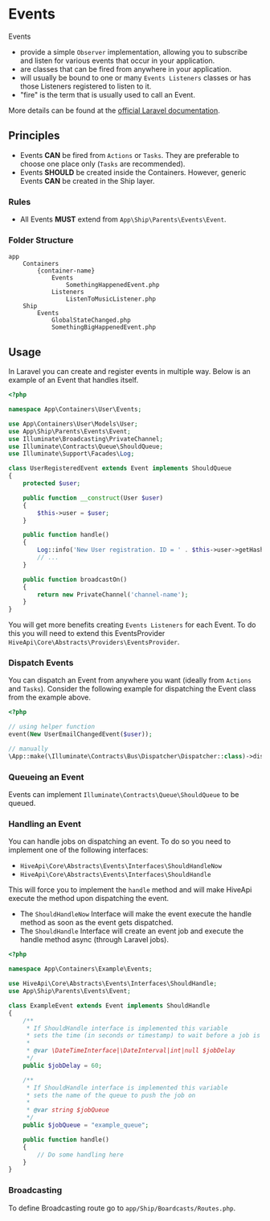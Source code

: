# Events

Events

 - provide a simple `Observer` implementation, allowing you to subscribe and listen for various events that occur in 
 your application.
 - are classes that can be fired from anywhere in your application.
 - will usually be bound to one or many `Events Listeners` classes or has those Listeners registered to listen to it.
 - "fire" is the term that is usually used to call an Event.

More details can be found at the [official Laravel documentation](https://laravel.com/docs/events).

## Principles

- Events **CAN** be fired from `Actions` or `Tasks`. They are preferable to choose one place only (`Tasks` are recommended).
- Events **SHOULD** be created inside the Containers. However, generic Events **CAN** be created in the Ship layer.

### Rules

- All Events **MUST** extend from `App\Ship\Parents\Events\Event`.

### Folder Structure

```
app
    Containers
        {container-name}
            Events
                SomethingHappenedEvent.php
            Listeners
                ListenToMusicListener.php
    Ship
        Events
            GlobalStateChanged.php
            SomethingBigHappenedEvent.php
```

## Usage

In Laravel you can create and register events in multiple way. Below is an example of an Event that handles itself. 

```php
<?php

namespace App\Containers\User\Events;

use App\Containers\User\Models\User;
use App\Ship\Parents\Events\Event;
use Illuminate\Broadcasting\PrivateChannel;
use Illuminate\Contracts\Queue\ShouldQueue;
use Illuminate\Support\Facades\Log;

class UserRegisteredEvent extends Event implements ShouldQueue
{
    protected $user;

    public function __construct(User $user)
    {
        $this->user = $user;
    }

    public function handle()
    {
        Log::info('New User registration. ID = ' . $this->user->getHashedKey() . ' | Email = ' . $this->user->email . '.');
        // ...
    }

    public function broadcastOn()
    {
        return new PrivateChannel('channel-name');
    }
}
```

You will get more benefits creating `Events Listeners` for each Event. To do this you will need to extend this 
EventsProvider `HiveApi\Core\Abstracts\Providers\EventsProvider`.

### Dispatch Events

You can dispatch an Event from anywhere you want (ideally from `Actions` and `Tasks`). Consider the following example 
for dispatching the Event class from the example above.

```php
<?php

// using helper function
event(New UserEmailChangedEvent($user));

// manually
\App::make(\Illuminate\Contracts\Bus\Dispatcher\Dispatcher::class)->dispatch(New UserEmailChangedEvent($user));
```

### Queueing an Event

Events can implement `Illuminate\Contracts\Queue\ShouldQueue` to be queued.

### Handling an Event

You can handle jobs on dispatching an event. To do so you need to implement one of the following interfaces:

- `HiveApi\Core\Abstracts\Events\Interfaces\ShouldHandleNow`
- `HiveApi\Core\Abstracts\Events\Interfaces\ShouldHandle`

This will force you to implement the `handle` method and will make HiveApi execute the method upon dispatching the event. 

- The `ShouldHandleNow` Interface will make the event execute the handle method as soon as the event gets dispatched.
- The `ShouldHandle` Interface will create an event job and execute the handle method async (through Laravel jobs).

```php
<?php 

namespace App\Containers\Example\Events;

use HiveApi\Core\Abstracts\Events\Interfaces\ShouldHandle;
use App\Ship\Parents\Events\Event;

class ExampleEvent extends Event implements ShouldHandle
{
    /**
     * If ShouldHandle interface is implemented this variable
     * sets the time (in seconds or timestamp) to wait before a job is executed
     *
     * @var \DateTimeInterface|\DateInterval|int|null $jobDelay
     */
    public $jobDelay = 60;

    /**
     * If ShouldHandle interface is implemented this variable
     * sets the name of the queue to push the job on
     *
     * @var string $jobQueue
     */
    public $jobQueue = "example_queue";

    public function handle()
    {
        // Do some handling here
    }
}
```

### Broadcasting

To define Broadcasting route go to `app/Ship/Boardcasts/Routes.php`.
